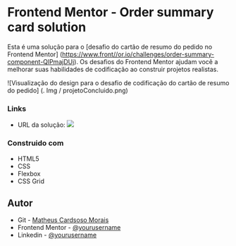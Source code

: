 # Frontend Mentor - Order summary card solution

Esta é uma solução para o [desafio do cartão de resumo do pedido no Frontend Mentor] (https://www.front//or.io/challenges/order-summary-component-QlPmajDUj). Os desafios do Frontend Mentor ajudam você a melhorar suas habilidades de codificação ao construir projetos realistas.

![Visualização do design para o desafio de codificação do cartão de resumo do pedido] (. Img / projetoConcluido.png)

### Links

- URL da solução: ![](https://matheuscmorais356.github.io/summaryCard/)

### Construido com

- HTML5 
- CSS
- Flexbox
- CSS Grid

## Autor

- Git - [Matheus Cardsoso Morais](https://github.com/matheuscmorais356)
- Frontend Mentor - [@yourusername](https://www.frontendmentor.io/profile/yourusername)
- Linkedin - [@yourusername](https://www.twitter.com/yourusername)


